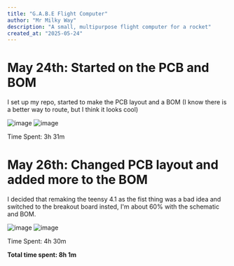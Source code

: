 ```yaml
---
title: "G.A.B.E Flight Computer"
author: "Mr Milky Way"
description: "A small, multipurpose flight computer for a rocket"
created_at: "2025-05-24"
---
```


# May 24th: Started on the PCB and BOM

I set up my repo, started to make the PCB layout and a BOM (I know there is a better way to route, but I think it looks cool)

![image](https://github.com/user-attachments/assets/e1cfb908-786a-4349-bd8b-50d1a7c41822)
![image](https://github.com/user-attachments/assets/d7e804e1-d2f0-4dbb-a574-347b23a1bcc8)

Time Spent: 3h 31m

# May 26th: Changed PCB layout and added more to the BOM

I decided that remaking the teensy 4.1 as the fist thing was a bad idea and switched to the breakout board insted, I'm about 60% with the schematic and BOM.

![image](https://github.com/user-attachments/assets/5a024d62-abf4-496a-a97e-397e432c8146)
![image](https://github.com/user-attachments/assets/f2039d96-81aa-45e6-b314-f45918462d98)

Time Spent: 4h 30m


**Total time spent: 8h 1m**
